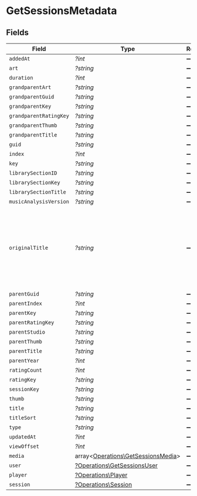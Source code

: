 # GetSessionsMetadata


## Fields

| Field                                                                                                                       | Type                                                                                                                        | Required                                                                                                                    | Description                                                                                                                 | Example                                                                                                                     |
| --------------------------------------------------------------------------------------------------------------------------- | --------------------------------------------------------------------------------------------------------------------------- | --------------------------------------------------------------------------------------------------------------------------- | --------------------------------------------------------------------------------------------------------------------------- | --------------------------------------------------------------------------------------------------------------------------- |
| `addedAt`                                                                                                                   | *?int*                                                                                                                      | :heavy_minus_sign:                                                                                                          | N/A                                                                                                                         | 1705543312                                                                                                                  |
| `art`                                                                                                                       | *?string*                                                                                                                   | :heavy_minus_sign:                                                                                                          | N/A                                                                                                                         | /library/metadata/39904/art/1705310687                                                                                      |
| `duration`                                                                                                                  | *?int*                                                                                                                      | :heavy_minus_sign:                                                                                                          | N/A                                                                                                                         | 186240                                                                                                                      |
| `grandparentArt`                                                                                                            | *?string*                                                                                                                   | :heavy_minus_sign:                                                                                                          | N/A                                                                                                                         | /library/metadata/39904/art/1705310687                                                                                      |
| `grandparentGuid`                                                                                                           | *?string*                                                                                                                   | :heavy_minus_sign:                                                                                                          | N/A                                                                                                                         | plex://artist/5d07bbfd403c6402904a6480                                                                                      |
| `grandparentKey`                                                                                                            | *?string*                                                                                                                   | :heavy_minus_sign:                                                                                                          | N/A                                                                                                                         | /library/metadata/39904                                                                                                     |
| `grandparentRatingKey`                                                                                                      | *?string*                                                                                                                   | :heavy_minus_sign:                                                                                                          | N/A                                                                                                                         | 39904                                                                                                                       |
| `grandparentThumb`                                                                                                          | *?string*                                                                                                                   | :heavy_minus_sign:                                                                                                          | N/A                                                                                                                         | /library/metadata/39904/thumb/1705310687                                                                                    |
| `grandparentTitle`                                                                                                          | *?string*                                                                                                                   | :heavy_minus_sign:                                                                                                          | N/A                                                                                                                         | Green Day                                                                                                                   |
| `guid`                                                                                                                      | *?string*                                                                                                                   | :heavy_minus_sign:                                                                                                          | N/A                                                                                                                         | plex://track/6535834f71f22f36f71a8e8f                                                                                       |
| `index`                                                                                                                     | *?int*                                                                                                                      | :heavy_minus_sign:                                                                                                          | N/A                                                                                                                         | 1                                                                                                                           |
| `key`                                                                                                                       | *?string*                                                                                                                   | :heavy_minus_sign:                                                                                                          | N/A                                                                                                                         | /library/metadata/67085                                                                                                     |
| `librarySectionID`                                                                                                          | *?string*                                                                                                                   | :heavy_minus_sign:                                                                                                          | N/A                                                                                                                         | 3                                                                                                                           |
| `librarySectionKey`                                                                                                         | *?string*                                                                                                                   | :heavy_minus_sign:                                                                                                          | N/A                                                                                                                         | /library/sections/3                                                                                                         |
| `librarySectionTitle`                                                                                                       | *?string*                                                                                                                   | :heavy_minus_sign:                                                                                                          | N/A                                                                                                                         | Music                                                                                                                       |
| `musicAnalysisVersion`                                                                                                      | *?string*                                                                                                                   | :heavy_minus_sign:                                                                                                          | N/A                                                                                                                         | 1                                                                                                                           |
| `originalTitle`                                                                                                             | *?string*                                                                                                                   | :heavy_minus_sign:                                                                                                          | The original untranslated name of the media item when non-english, or the track artist if an audio Item has an album artist | The American Dream Is Killing Me                                                                                            |
| `parentGuid`                                                                                                                | *?string*                                                                                                                   | :heavy_minus_sign:                                                                                                          | N/A                                                                                                                         | plex://album/65394d6d472b8ab03ef47f12                                                                                       |
| `parentIndex`                                                                                                               | *?int*                                                                                                                      | :heavy_minus_sign:                                                                                                          | N/A                                                                                                                         | 1                                                                                                                           |
| `parentKey`                                                                                                                 | *?string*                                                                                                                   | :heavy_minus_sign:                                                                                                          | N/A                                                                                                                         | /library/metadata/67084                                                                                                     |
| `parentRatingKey`                                                                                                           | *?string*                                                                                                                   | :heavy_minus_sign:                                                                                                          | N/A                                                                                                                         | 67084                                                                                                                       |
| `parentStudio`                                                                                                              | *?string*                                                                                                                   | :heavy_minus_sign:                                                                                                          | N/A                                                                                                                         | Reprise Records                                                                                                             |
| `parentThumb`                                                                                                               | *?string*                                                                                                                   | :heavy_minus_sign:                                                                                                          | N/A                                                                                                                         | /library/metadata/67084/thumb/1705543314                                                                                    |
| `parentTitle`                                                                                                               | *?string*                                                                                                                   | :heavy_minus_sign:                                                                                                          | N/A                                                                                                                         | Saviors                                                                                                                     |
| `parentYear`                                                                                                                | *?int*                                                                                                                      | :heavy_minus_sign:                                                                                                          | N/A                                                                                                                         | 2024                                                                                                                        |
| `ratingCount`                                                                                                               | *?int*                                                                                                                      | :heavy_minus_sign:                                                                                                          | N/A                                                                                                                         | 45885                                                                                                                       |
| `ratingKey`                                                                                                                 | *?string*                                                                                                                   | :heavy_minus_sign:                                                                                                          | N/A                                                                                                                         | 67085                                                                                                                       |
| `sessionKey`                                                                                                                | *?string*                                                                                                                   | :heavy_minus_sign:                                                                                                          | N/A                                                                                                                         | 203                                                                                                                         |
| `thumb`                                                                                                                     | *?string*                                                                                                                   | :heavy_minus_sign:                                                                                                          | N/A                                                                                                                         | /library/metadata/67084/thumb/1705543314                                                                                    |
| `title`                                                                                                                     | *?string*                                                                                                                   | :heavy_minus_sign:                                                                                                          | N/A                                                                                                                         | The American Dream Is Killing Me                                                                                            |
| `titleSort`                                                                                                                 | *?string*                                                                                                                   | :heavy_minus_sign:                                                                                                          | N/A                                                                                                                         | American Dream Is Killing Me                                                                                                |
| `type`                                                                                                                      | *?string*                                                                                                                   | :heavy_minus_sign:                                                                                                          | N/A                                                                                                                         | track                                                                                                                       |
| `updatedAt`                                                                                                                 | *?int*                                                                                                                      | :heavy_minus_sign:                                                                                                          | N/A                                                                                                                         | 1705543314                                                                                                                  |
| `viewOffset`                                                                                                                | *?int*                                                                                                                      | :heavy_minus_sign:                                                                                                          | N/A                                                                                                                         | 1000                                                                                                                        |
| `media`                                                                                                                     | array<[Operations\GetSessionsMedia](../../Models/Operations/GetSessionsMedia.md)>                                           | :heavy_minus_sign:                                                                                                          | N/A                                                                                                                         |                                                                                                                             |
| `user`                                                                                                                      | [?Operations\GetSessionsUser](../../Models/Operations/GetSessionsUser.md)                                                   | :heavy_minus_sign:                                                                                                          | N/A                                                                                                                         |                                                                                                                             |
| `player`                                                                                                                    | [?Operations\Player](../../Models/Operations/Player.md)                                                                     | :heavy_minus_sign:                                                                                                          | N/A                                                                                                                         |                                                                                                                             |
| `session`                                                                                                                   | [?Operations\Session](../../Models/Operations/Session.md)                                                                   | :heavy_minus_sign:                                                                                                          | N/A                                                                                                                         |                                                                                                                             |